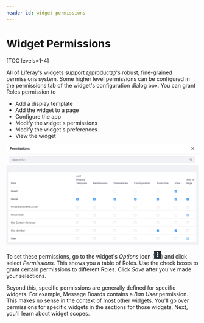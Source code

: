 ```yaml
---
header-id: widget-permissions
---
```


# Widget Permissions

[TOC levels=1-4]

All of Liferay's widgets support @product@'s robust, fine-grained permissions
system. Some higher level permissions can be configured in the permissions tab
of the widget's configuration dialog box. You can grant Roles permission to

- Add a display template
- Add the widget to a page
- Configure the app
- Modify the widget's permissions
- Modify the widget's preferences
- View the widget

![Figure 1: Viewing the permissions configuration for a widget.](../../../images/widget-permissions.png)

To set these permissions, go to the widget's *Options* icon
(![Options](../../../images/icon-options.png)) and click select *Permissions*.
This shows you a table of Roles. Use the check boxes to grant certain
permissions to different Roles. Click *Save* after you've made your selections.

Beyond this, specific permissions are generally defined for specific
widgets. For example, Message Boards contains a *Ban User* permission. 
This makes no sense in the context of most other widgets. 
You'll go over permissions for specific widgets in the sections for those 
widgets. Next, you'll learn about widget scopes. 
